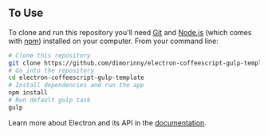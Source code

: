 ## To Use

To clone and run this repository you'll need [Git](https://git-scm.com) and [Node.js](https://nodejs.org/en/download/) (which comes with [npm](http://npmjs.com)) installed on your computer. From your command line:

```bash
# Clone this repository
git clone https://github.com/dimorinny/electron-coffeescript-gulp-template
# Go into the repository
cd electron-coffeescript-gulp-template
# Install dependencies and run the app
npm install
# Run default gulp task
gulp
```

Learn more about Electron and its API in the [documentation](http://electron.atom.io/docs/latest).
